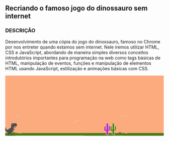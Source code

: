 ## Recriando o famoso jogo do dinossauro sem internet


### DESCRIÇÃO

Desenvolvimento de uma cópia do jogo do dinossauro, famoso no Chrome por nos entreter quando estamos sem internet.
Nele iremos utilizar HTML, CSS e JavaScript, abordando de maneira simples diversos conceitos introdutórios importantes para programação na web como tags básicas de HTML, manipulação de eventos, funções e manipulação de elementos HTML usando JavaScript, estilização e animações básicas com CSS.

![tela do jogo](./image/jogo.jpg)